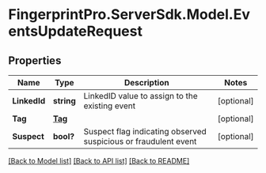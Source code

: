 # FingerprintPro.ServerSdk.Model.EventsUpdateRequest
## Properties

Name | Type | Description | Notes
------------ | ------------- | ------------- | -------------
**LinkedId** | **string** | LinkedID value to assign to the existing event | [optional] 
**Tag** | [**Tag**](Tag.md) |  | [optional] 
**Suspect** | **bool?** | Suspect flag indicating observed suspicious or fraudulent event | [optional] 

[[Back to Model list]](../README.md#documentation-for-models) [[Back to API list]](../README.md#documentation-for-api-endpoints) [[Back to README]](../README.md)

